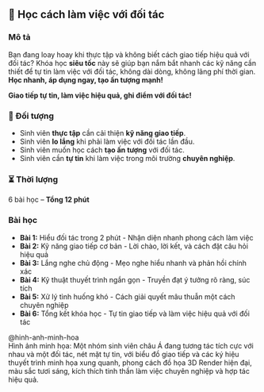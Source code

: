 ## 📌 Học cách làm việc với đối tác  

### Mô tả  
Bạn đang loay hoay khi thực tập và không biết cách giao tiếp hiệu quả với đối tác? Khóa học **siêu tốc** này sẽ giúp bạn nắm bắt nhanh các kỹ năng cần thiết để tự tin làm việc với đối tác, không dài dòng, không lãng phí thời gian. **Học nhanh, áp dụng ngay, tạo ấn tượng mạnh!**

**Giao tiếp tự tin, làm việc hiệu quả, ghi điểm với đối tác!**

### 🎯 Đối tượng  
- Sinh viên **thực tập** cần cải thiện **kỹ năng giao tiếp**.  
- Sinh viên **lo lắng** khi phải làm việc với đối tác lần đầu.  
- Sinh viên muốn học cách **tạo ấn tượng** với đối tác.  
- Sinh viên cần **tự tin** khi làm việc trong môi trường **chuyên nghiệp**.  

### ⏳ Thời lượng  
6 bài học – **Tổng 12 phút**  

### Bài học  
- **Bài 1:** Hiểu đối tác trong 2 phút - Nhận diện nhanh phong cách làm việc  
- **Bài 2:** Kỹ năng giao tiếp cơ bản - Lời chào, lời kết, và cách đặt câu hỏi hiệu quả  
- **Bài 3:** Lắng nghe chủ động - Mẹo nghe hiểu nhanh và phản hồi chính xác  
- **Bài 4:** Kỹ thuật thuyết trình ngắn gọn - Truyền đạt ý tưởng rõ ràng, súc tích  
- **Bài 5:** Xử lý tình huống khó - Cách giải quyết mâu thuẫn một cách chuyên nghiệp  
- **Bài 6:** Tổng kết khóa học - Tự tin giao tiếp và làm việc hiệu quả với đối tác  

@hinh-anh-minh-hoa  
Hình ảnh minh họa: Một nhóm sinh viên châu Á đang tương tác tích cực với nhau và một đối tác, nét mặt tự tin, với biểu đồ giao tiếp và các ký hiệu thuyết trình minh họa xung quanh, phong cách đồ họa 3D Render hiện đại, màu sắc tươi sáng, kích thích tinh thần làm việc chuyên nghiệp và hợp tác hiệu quả.
